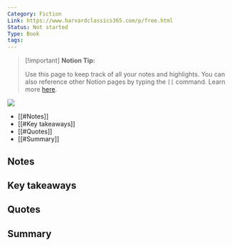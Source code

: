 ```yaml
---
Category: Fiction
Link: https://www.harvardclassics365.com/p/free.html
Status: Not started
Type: Book
tags: 
---
```

> [!important] **Notion Tip:**
> 
> Use this page to keep track of all your notes and highlights. You can also reference other Notion pages by typing the `[[` command. Learn more [here](https://www.notion.so/help/create-links-and-backlinks).

  

[![](https://www.notion.so)](https://www.notion.so)

- [[#Notes]]
- [[#Key takeaways]]
- [[#Quotes]]
- [[#Summary]]

## Notes

## Key takeaways

## Quotes

## Summary